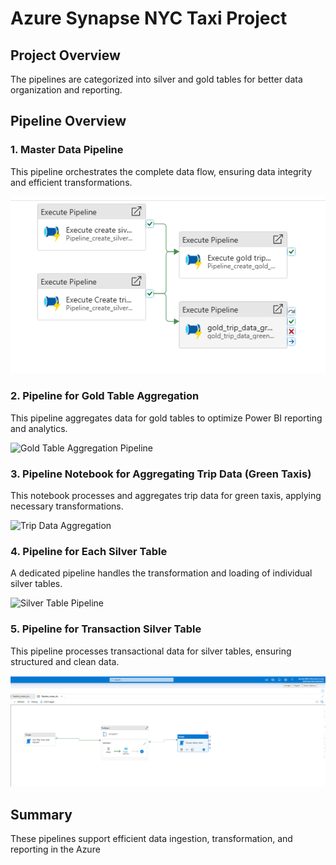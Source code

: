 # Azure Synapse NYC Taxi Project

## Project Overview
The pipelines are categorized into silver and gold tables for better data organization and reporting.

## Pipeline Overview

### 1. Master Data Pipeline
This pipeline orchestrates the complete data flow, ensuring data integrity and efficient transformations.

![Master Data Pipeline](master%20data%20pipeline.png)

### 2. Pipeline for Gold Table Aggregation
This pipeline aggregates data for gold tables to optimize Power BI reporting and analytics.

![Gold Table Aggregation Pipeline](pipeline%20for%20gold%20table%20aggression.png)

### 3. Pipeline Notebook for Aggregating Trip Data (Green Taxis)
This notebook processes and aggregates trip data for green taxis, applying necessary transformations.

![Trip Data Aggregation](pipeline%20notebook%20for%20aggregating%20trip_data_green.png)

### 4. Pipeline for Each Silver Table
A dedicated pipeline handles the transformation and loading of individual silver tables.

![Silver Table Pipeline](pipeline%20for%20each%20silver%20table.png)

### 5. Pipeline for Transaction Silver Table
This pipeline processes transactional data for silver tables, ensuring structured and clean data.

![Transaction Silver Table Pipeline](pipeline%20transaction%20silver%20table.png)

## Summary
These pipelines support efficient data ingestion, transformation, and reporting in the Azure
